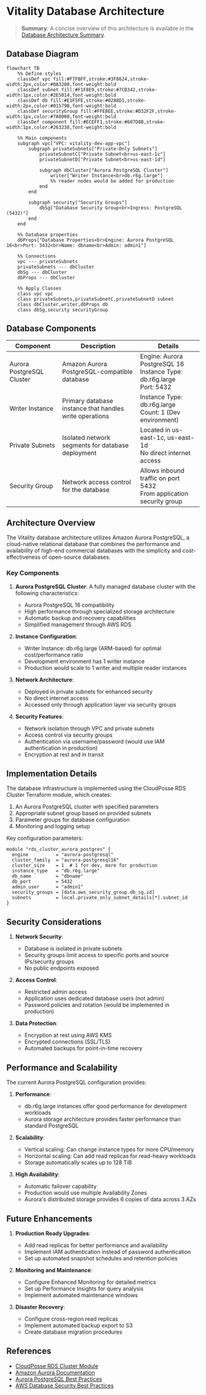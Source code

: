 # Vitality Database Architecture

> **Summary**: A concise overview of this architecture is available in the [Database Architecture Summary](./db_summary.md).

## Database Diagram

```mermaid
flowchart TB
    %% Define styles
    classDef vpc fill:#F7FBFF,stroke:#3F8624,stroke-width:2px,color:#0A3200,font-weight:bold
    classDef subnet fill:#F1F8E9,stroke:#7CB342,stroke-width:1px,color:#2E5014,font-weight:bold
    classDef db fill:#E1F5FE,stroke:#0288D1,stroke-width:2px,color:#01579B,font-weight:bold
    classDef securityGroup fill:#FFEBEE,stroke:#D32F2F,stroke-width:1px,color:#7A0000,font-weight:bold
    classDef component fill:#ECEFF1,stroke:#607D8B,stroke-width:1px,color:#263238,font-weight:bold

    %% Main components
    subgraph vpc["VPC: vitality-dev-app-vpc"]
        subgraph privateSubnets["Private-Only Subnets"]
            privateSubnetC["Private Subnet<br>us-east-1c"]
            privateSubnetD["Private Subnet<br>us-east-1d"]
            
            subgraph dbCluster["Aurora PostgreSQL Cluster"]
                writer["Writer Instance<br>db.r6g.large"]
                %% reader nodes would be added for production
            end
        end
        
        subgraph security["Security Groups"]
            dbSg["Database Security Group<br>Ingress: PostgreSQL (5432)"]
        end
    end
    
    %% Database properties
    dbProps["Database Properties<br>Engine: Aurora PostgreSQL 16<br>Port: 5432<br>Name: dbname<br>Admin: admin1"]
    
    %% Connections
    vpc --- privateSubnets
    privateSubnets --- dbCluster
    dbSg --- dbCluster
    dbProps --- dbCluster
    
    %% Apply Classes
    class vpc vpc
    class privateSubnets,privateSubnetC,privateSubnetD subnet
    class dbCluster,writer,dbProps db
    class dbSg,security securityGroup
```

## Database Components

| Component | Description | Details |
|-----------|-------------|---------|
| Aurora PostgreSQL Cluster | Amazon Aurora PostgreSQL-compatible database | Engine: Aurora PostgreSQL 16<br>Instance Type: db.r6g.large<br>Port: 5432 |
| Writer Instance | Primary database instance that handles write operations | Instance Type: db.r6g.large<br>Count: 1 (Dev environment) |
| Private Subnets | Isolated network segments for database deployment | Located in us-east-1c, us-east-1d<br>No direct internet access |
| Security Group | Network access control for the database | Allows inbound traffic on port 5432<br>From application security group |

## Architecture Overview

The Vitality database architecture utilizes Amazon Aurora PostgreSQL, a cloud-native relational database that combines the performance and availability of high-end commercial databases with the simplicity and cost-effectiveness of open-source databases.

### Key Components

1. **Aurora PostgreSQL Cluster**: A fully managed database cluster with the following characteristics:
   - Aurora PostgreSQL 16 compatibility
   - High performance through specialized storage architecture
   - Automatic backup and recovery capabilities
   - Simplified management through AWS RDS

2. **Instance Configuration**:
   - Writer Instance: db.r6g.large (ARM-based) for optimal cost/performance ratio
   - Development environment has 1 writer instance
   - Production would scale to 1 writer and multiple reader instances

3. **Network Architecture**:
   - Deployed in private subnets for enhanced security
   - No direct internet access
   - Accessed only through application layer via security groups

4. **Security Features**:
   - Network isolation through VPC and private subnets
   - Access control via security groups
   - Authentication via username/password (would use IAM authentication in production)
   - Encryption at rest and in transit

## Implementation Details

The database infrastructure is implemented using the CloudPosse RDS Cluster Terraform module, which creates:

1. An Aurora PostgreSQL cluster with specified parameters
2. Appropriate subnet group based on provided subnets
3. Parameter groups for database configuration
4. Monitoring and logging setup

Key configuration parameters:

```hcl
module "rds_cluster_aurora_postgres" {
  engine          = "aurora-postgresql"
  cluster_family  = "aurora-postgresql16"
  cluster_size    = 1  # 1 for dev, more for production
  instance_type   = "db.r6g.large"
  db_name         = "dbname"
  db_port         = 5432
  admin_user      = "admin1"
  security_groups = [data.aws_security_group.db_sg.id]
  subnets         = local.private_only_subnet_details[*].subnet_id
}
```

## Security Considerations

1. **Network Security**:
   - Database is isolated in private subnets
   - Security groups limit access to specific ports and source IPs/security groups
   - No public endpoints exposed

2. **Access Control**:
   - Restricted admin access
   - Application uses dedicated database users (not admin)
   - Password policies and rotation (would be implemented in production)

3. **Data Protection**:
   - Encryption at rest using AWS KMS
   - Encrypted connections (SSL/TLS)
   - Automated backups for point-in-time recovery

## Performance and Scalability

The current Aurora PostgreSQL configuration provides:

1. **Performance**:
   - db.r6g.large instances offer good performance for development workloads
   - Aurora storage architecture provides faster performance than standard PostgreSQL

2. **Scalability**:
   - Vertical scaling: Can change instance types for more CPU/memory
   - Horizontal scaling: Can add read replicas for read-heavy workloads
   - Storage automatically scales up to 128 TiB

3. **High Availability**:
   - Automatic failover capability
   - Production would use multiple Availability Zones
   - Aurora's distributed storage provides 6 copies of data across 3 AZs

## Future Enhancements

1. **Production Ready Upgrades**:
   - Add read replicas for better performance and availability
   - Implement IAM authentication instead of password authentication
   - Set up automated snapshot schedules and retention policies

2. **Monitoring and Maintenance**:
   - Configure Enhanced Monitoring for detailed metrics
   - Set up Performance Insights for query analysis
   - Implement automated maintenance windows

3. **Disaster Recovery**:
   - Configure cross-region read replicas
   - Implement automated backup export to S3
   - Create database migration procedures

## References

- [CloudPosse RDS Cluster Module](https://github.com/cloudposse/terraform-aws-rds-cluster)
- [Amazon Aurora Documentation](https://docs.aws.amazon.com/AmazonRDS/latest/AuroraUserGuide/CHAP_AuroraOverview.html)
- [Aurora PostgreSQL Best Practices](https://docs.aws.amazon.com/AmazonRDS/latest/AuroraUserGuide/AuroraPostgreSQL.BestPractices.html)
- [AWS Database Security Best Practices](https://docs.aws.amazon.com/whitepapers/latest/aws-security-best-practices/securing-your-databases.html) 